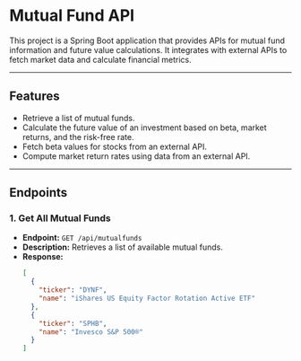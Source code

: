 # Mutual Fund API

This project is a Spring Boot application that provides APIs for mutual fund information and future value calculations. It integrates with external APIs to fetch market data and calculate financial metrics.

---

## Features
- Retrieve a list of mutual funds.
- Calculate the future value of an investment based on beta, market returns, and the risk-free rate.
- Fetch beta values for stocks from an external API.
- Compute market return rates using data from an external API.

---

## Endpoints

### 1. **Get All Mutual Funds**
- **Endpoint:** `GET /api/mutualfunds`
- **Description:** Retrieves a list of available mutual funds.
- **Response:**
  ```json
  [
    {
      "ticker": "DYNF",
      "name": "iShares US Equity Factor Rotation Active ETF"
    },
    {
      "ticker": "SPHB",
      "name": "Invesco S&P 500®"
    }
  ]
